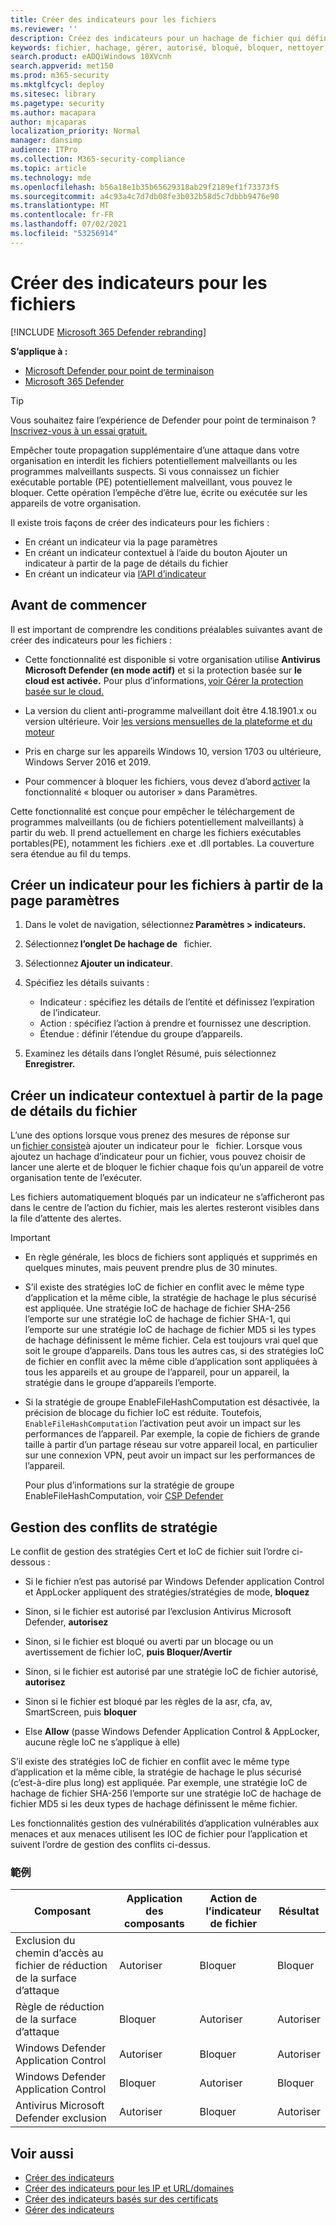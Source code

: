 ```yaml
---
title: Créer des indicateurs pour les fichiers
ms.reviewer: ''
description: Créez des indicateurs pour un hachage de fichier qui définissent la détection, la prévention et l’exclusion des entités.
keywords: fichier, hachage, gérer, autorisé, bloqué, bloquer, nettoyer, malveillant, hachage de fichier, adresse IP, url, domaine
search.product: eADQiWindows 10XVcnh
search.appverid: met150
ms.prod: m365-security
ms.mktglfcycl: deploy
ms.sitesec: library
ms.pagetype: security
ms.author: macapara
author: mjcaparas
localization_priority: Normal
manager: dansimp
audience: ITPro
ms.collection: M365-security-compliance
ms.topic: article
ms.technology: mde
ms.openlocfilehash: b56a18e1b35b65629318ab29f2189ef1f73373f5
ms.sourcegitcommit: a4c93a4c7d7db08fe3b032b58d5c7dbbb9476e90
ms.translationtype: MT
ms.contentlocale: fr-FR
ms.lasthandoff: 07/02/2021
ms.locfileid: "53256914"
---
```

# <a name="create-indicators-for-files"></a>Créer des indicateurs pour les fichiers

[!INCLUDE [Microsoft 365 Defender rebranding](../../includes/microsoft-defender.md)]

**S’applique à :**
- [Microsoft Defender pour point de terminaison](https://go.microsoft.com/fwlink/p/?linkid=2154037)
- [Microsoft 365 Defender](https://go.microsoft.com/fwlink/?linkid=2118804)

> [!TIP]
> Vous souhaitez faire l’expérience de Defender pour point de terminaison ? [Inscrivez-vous à un essai gratuit.](https://www.microsoft.com/en-us/WindowsForBusiness/windows-atp?ocid=docs-wdatp-automationexclusionlist-abovefoldlink)

Empêcher toute propagation supplémentaire d’une attaque dans votre organisation en interdit les fichiers potentiellement malveillants ou les programmes malveillants suspects. Si vous connaissez un fichier exécutable portable (PE) potentiellement malveillant, vous pouvez le bloquer. Cette opération l’empêche d’être lue, écrite ou exécutée sur les appareils de votre organisation.

Il existe trois façons de créer des indicateurs pour les fichiers :

- En créant un indicateur via la page paramètres
- En créant un indicateur contextuel à l’aide du bouton Ajouter un indicateur à partir de la page de détails du fichier
- En créant un indicateur via [l’API d’indicateur](ti-indicator.md)

## <a name="before-you-begin"></a>Avant de commencer

Il est important de comprendre les conditions préalables suivantes avant de créer des indicateurs pour les fichiers :

- Cette fonctionnalité est disponible si votre organisation utilise **Antivirus Microsoft Defender (en mode actif)** et si la protection basée sur **le cloud est activée.** Pour plus d’informations, [voir Gérer la protection basée sur le cloud.](/windows/security/threat-protection/microsoft-defender-antivirus/deploy-manage-report-microsoft-defender-antivirus)

- La version du client anti-programme malveillant doit être 4.18.1901.x ou version ultérieure. Voir [les versions mensuelles de la plateforme et du moteur](manage-updates-baselines-microsoft-defender-antivirus.md#monthly-platform-and-engine-versions)

- Pris en charge sur les appareils Windows 10, version 1703 ou ultérieure, Windows Server 2016 et 2019.

- Pour commencer à bloquer les fichiers, vous devez d’abord [activer](advanced-features.md) la fonctionnalité « bloquer ou autoriser » dans Paramètres.

Cette fonctionnalité est conçue pour empêcher le téléchargement de programmes malveillants (ou de fichiers potentiellement malveillants) à partir du web. Il prend actuellement en charge les fichiers exécutables portables(PE), notamment les fichiers .exe et .dll portables. La couverture sera étendue au fil du temps.

## <a name="create-an-indicator-for-files-from-the-settings-page"></a>Créer un indicateur pour les fichiers à partir de la page paramètres

1. Dans le volet de navigation, sélectionnez **Paramètres > indicateurs.**

2. Sélectionnez **l’onglet De hachage de**   fichier.

3. Sélectionnez **Ajouter un indicateur**.

4. Spécifiez les détails suivants :
    - Indicateur : spécifiez les détails de l’entité et définissez l’expiration de l’indicateur.
    - Action : spécifiez l’action à prendre et fournissez une description.
    - Étendue : définir l’étendue du groupe d’appareils.

5. Examinez les détails dans l’onglet Résumé, puis sélectionnez **Enregistrer.**

## <a name="create-a-contextual-indicator-from-the-file-details-page"></a>Créer un indicateur contextuel à partir de la page de détails du fichier

L’une des options lorsque vous prenez des mesures de réponse sur un [fichier consiste](respond-file-alerts.md)à ajouter un indicateur pour le   fichier. Lorsque vous ajoutez un hachage d’indicateur pour un fichier, vous pouvez choisir de lancer une alerte et de bloquer le fichier chaque fois qu’un appareil de votre organisation tente de l’exécuter.

Les fichiers automatiquement bloqués par un indicateur ne s’afficheront pas dans le centre de l’action du fichier, mais les alertes resteront visibles dans la file d’attente des alertes.

>[!IMPORTANT]
>- En règle générale, les blocs de fichiers sont appliqués et supprimés en quelques minutes, mais peuvent prendre plus de 30 minutes.
> 
>- S’il existe des stratégies IoC de fichier en conflit avec le même type d’application et la même cible, la stratégie de hachage le plus sécurisé est appliquée. Une stratégie IoC de hachage de fichier SHA-256 l’emporte sur une stratégie IoC de hachage de fichier SHA-1, qui l’emporte sur une stratégie IoC de hachage de fichier MD5 si les types de hachage définissent le même fichier. Cela est toujours vrai quel que soit le groupe d’appareils. 
>   Dans tous les autres cas, si des stratégies IoC de fichier en conflit avec la même cible d’application sont appliquées à tous les appareils et au groupe de l’appareil, pour un appareil, la stratégie dans le groupe d’appareils l’emporte. 
>   
>- Si la stratégie de groupe EnableFileHashComputation est désactivée, la précision de blocage du fichier IoC est réduite. Toutefois, `EnableFileHashComputation` l’activation peut avoir un impact sur les performances de l’appareil. Par exemple, la copie de fichiers de grande taille à partir d’un partage réseau sur votre appareil local, en particulier sur une connexion VPN, peut avoir un impact sur les performances de l’appareil.
>
>   Pour plus d’informations sur la stratégie de groupe EnableFileHashComputation, voir [CSP Defender](/windows/client-management/mdm/defender-csp)

## <a name="policy-conflict-handling"></a>Gestion des conflits de stratégie  

Le conflit de gestion des stratégies Cert et IoC de fichier suit l’ordre ci-dessous :

- Si le fichier n’est pas autorisé par Windows Defender application Control et AppLocker appliquent des stratégies/stratégies de mode, **bloquez**

- Sinon, si le fichier est autorisé par l’exclusion Antivirus Microsoft Defender, **autorisez**

- Sinon, si le fichier est bloqué ou averti par un blocage ou un avertissement de fichier IoC, **puis Bloquer/Avertir**

- Sinon, si le fichier est autorisé par une stratégie IoC de fichier autorisé, **autorisez**

- Sinon si le fichier est bloqué par les règles de la asr, cfa, av, SmartScreen, puis **bloquer**  

- Else **Allow** (passe Windows Defender Application Control & AppLocker, aucune règle IoC ne s’applique à elle)

S’il existe des stratégies IoC de fichier en conflit avec le même type d’application et la même cible, la stratégie de hachage le plus sécurisé (c’est-à-dire plus long) est appliquée. Par exemple, une stratégie IoC de hachage de fichier SHA-256 l’emporte sur une stratégie IoC de hachage de fichier MD5 si les deux types de hachage définissent le même fichier.

Les fonctionnalités gestion des vulnérabilités d’application vulnérables aux menaces et aux menaces utilisent les IOC de fichier pour l’application et suivent l’ordre de gestion des conflits ci-dessus.

### <a name="examples"></a>範例

|Composant |Application des composants |Action de l’indicateur de fichier |Résultat
|--|--|--|--|
|Exclusion du chemin d’accès au fichier de réduction de la surface d’attaque |Autoriser |Bloquer |Bloquer
|Règle de réduction de la surface d’attaque |Bloquer |Autoriser |Autoriser
|Windows Defender Application Control |Autoriser |Bloquer |Autoriser |
|Windows Defender Application Control |Bloquer |Autoriser |Bloquer
|Antivirus Microsoft Defender exclusion |Autoriser |Bloquer |Autoriser

## <a name="see-also"></a>Voir aussi

- [Créer des indicateurs](manage-indicators.md)
- [Créer des indicateurs pour les IP et URL/domaines](indicator-ip-domain.md)
- [Créer des indicateurs basés sur des certificats](indicator-certificates.md)
- [Gérer des indicateurs](indicator-manage.md)
